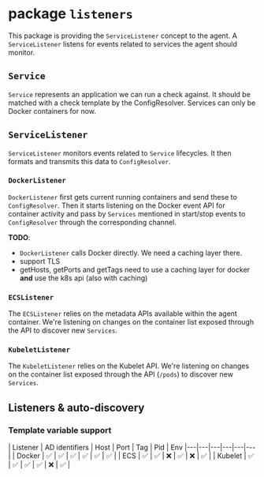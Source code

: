 # package `listeners`

This package is providing the `ServiceListener` concept to the agent. A `ServiceListener` listens for events related to services the agent should monitor.

## `Service`

`Service` represents an application we can run a check against. It should be matched with a check template by the ConfigResolver.
Services can only be Docker containers for now.

## `ServiceListener`

`ServiceListener` monitors events related to `Service` lifecycles. It then formats and transmits this data to `ConfigResolver`.

### `DockerListener`

`DockerListener` first gets current running containers and send these to `ConfigResolver`. Then it starts listening on the Docker event API for container activity and pass by `Services` mentioned in start/stop events to `ConfigResolver` through the corresponding channel.

**TODO**:

- `DockerListener` calls Docker directly. We need a caching layer there.
- support TLS
- getHosts, getPorts and getTags need to use a caching layer for docker **and** use the k8s api (also with caching)

### `ECSListener`

The `ECSListener` relies on the metadata APIs available within the agent container. We're listening on changes on the container list exposed through the API to discover new `Services`.

### `KubeletListener`

The `KubeletListener` relies on the Kubelet API. We're listening on changes on the container list exposed through the API (`/pods`) to discover new `Services`.

## Listeners & auto-discovery

### Template variable support

| Listener | AD identifiers | Host | Port | Tag | Pid | Env
|---|---|---|---|---|---|
| Docker | ✅ | ✅ | ✅ | ✅ | ✅ | ✅ |
| ECS | ✅ | ✅ | ❌ | ✅ | ❌ | ✅ |
| Kubelet | ✅ | ✅ | ✅ | ✅ | ❌ | ✅ |
